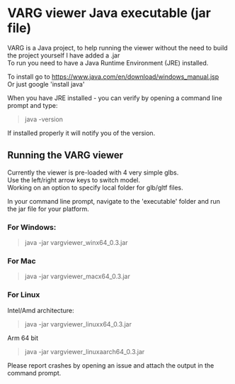 # VARG viewer Java executable (jar file)  
  
VARG is a Java project, to help running the viewer without the need to build the project yourself I have added a .jar  
To run you need to have a Java Runtime Environment (JRE) installed.  
  
To install go to https://www.java.com/en/download/windows_manual.jsp  
Or just google 'install java'  
  
When you have JRE installed - you can verify by opening a command line prompt and type:  
>java -version  
  
If installed properly it will notify you of the version.  
  
## Running the VARG viewer  
  
Currently the viewer is pre-loaded with 4 very simple glbs.  
Use the left/right arrow keys to switch model.  
Working on an option to specify local folder for glb/gltf files.  
  
  
In your command line prompt, navigate to the 'executable' folder and run the jar file for your platform.  
  
### For Windows:  
  
>java -jar vargviewer_winx64_0.3.jar  
  
### For Mac  
  
>java -jar vargviewer_macx64_0.3.jar  
  
### For Linux  
  
Intel/Amd architecture:  
>java -jar vargviewer_linuxx64_0.3.jar  
  
Arm 64 bit  
>java -jar vargviewer_linuxaarch64_0.3.jar  
  

Please report crashes by opening an issue and attach the output in the command prompt.  
  

